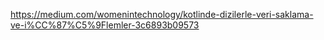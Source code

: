 https://medium.com/womenintechnology/kotlinde-dizilerle-veri-saklama-ve-i%CC%87%C5%9Flemler-3c6893b09573
